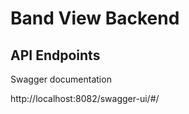 # Band View Backend

## API Endpoints

Swagger documentation

http://localhost:8082/swagger-ui/#/



